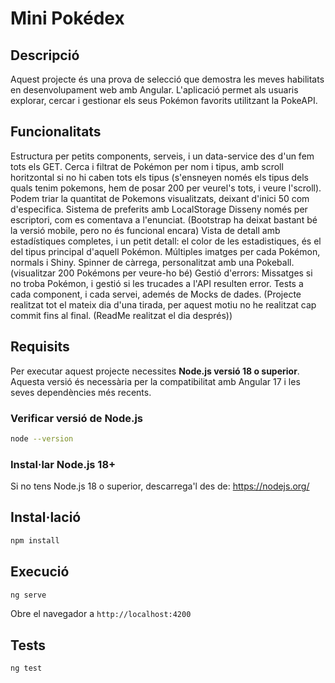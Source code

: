 # Mini Pokédex
## Descripció

Aquest projecte és una prova de selecció que demostra les meves habilitats en desenvolupament web amb Angular. 
L'aplicació permet als usuaris explorar, cercar i gestionar els seus Pokémon favorits utilitzant la PokeAPI.

## Funcionalitats

Estructura per petits components, serveis, i un data-service des d'un fem tots els GET.
Cerca i filtrat de Pokémon per nom i tipus, amb scroll horitzontal si no hi caben tots els tipus (s'ensneyen només els tipus dels quals tenim pokemons, hem de posar 200 per veurel's tots, i veure l'scroll). 
Podem triar la quantitat de Pokemons visualitzats, deixant d'inici 50 com d'especifica.
Sistema de preferits amb LocalStorage
Disseny només per escriptori, com es comentava a l'enunciat. (Bootstrap ha deixat bastant bé la versió mobile, pero no és funcional encara)
Vista de detall amb estadístiques completes, i un petit detall: el color de les estadistiques, és el del tipus principal d'aquell Pokémon.
Múltiples imatges per cada Pokémon, normals i Shiny. Spinner de càrrega, personalitzat amb una Pokeball. (visualitzar 200 Pokémons per veure-ho bé)
Gestió d'errors: Missatges si no troba Pokémon, i gestió si les trucades a l'API resulten error.
Tests a cada component, i cada servei, ademés de Mocks de dades.
(Projecte realitzat tot el mateix dia d'una tirada, per aquest motiu no he realitzat cap commit fins al final. (ReadMe realitzat el dia després))

## Requisits

Per executar aquest projecte necessites **Node.js versió 18 o superior**. Aquesta versió és necessària per la compatibilitat amb Angular 17 i les seves dependències més recents.

### Verificar versió de Node.js
```bash
node --version
```

### Instal·lar Node.js 18+
Si no tens Node.js 18 o superior, descarrega'l des de: https://nodejs.org/

## Instal·lació

```bash
npm install
```

## Execució

```bash
ng serve
```

Obre el navegador a `http://localhost:4200`

## Tests

```bash
ng test
```